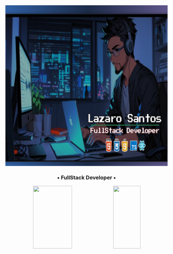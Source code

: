 <img src="./Background_perfil.png" width="100%" height="500px"/>
<br>
<h3 align="center" class="heading-element" dir="auto">•   FullStack Developer   •</h3>

<div align="center" dir="auto"> 
  <img  width="49%" height="195px" src="https://github-readme-stats.vercel.app/api?username=oLazaroCS&show_icons=true&count_private=true&title_color=3b77cc&icon_color=63598E&text_color=c9d1d9&bg_color=0d1117&border_color=fff0">
  <img  width="41%" height="195px" src="https://github-readme-stats.vercel.app/api/top-langs/?username=oLazaroCS&layout=compact&title_color=3b77cc&text_color=fff&bg_color=0d1117&border_color=fff0">
</div>




